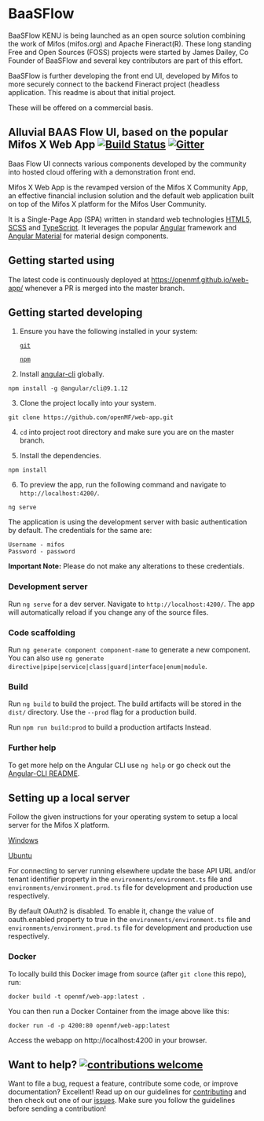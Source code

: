 #  BaaSFlow # 

BaaSFlow KENU is being launched as an open source solution combining the work of Mifos (mifos.org) and Apache Fineract(R). These long standing Free and Open Sources (FOSS) projects were started by James Dailey, Co Founder of BaaSFlow and several key contributors are part of this effort.   

BaaSFlow is further developing the front end UI, developed by Mifos to more securely connect to the backend Fineract project (headless application. This readme is about that initial project.  

These will be offered on a commercial basis. 

## Alluvial BAAS Flow UI, based on the popular Mifos X Web App [![Build Status](https://travis-ci.com/openMF/web-app.svg?branch=master)](https://travis-ci.com/openMF/web-app) [![Gitter](https://badges.gitter.im/openMF/web-app.svg)](https://gitter.im/openMF/web-app?utm_source=badge&utm_medium=badge&utm_campaign=pr-badge)

Baas Flow UI connects various components developed by the community into hosted cloud offering with a demonstration front end.  

Mifos X Web App is the revamped version of the Mifos X Community App, an effective financial inclusion solution and the default web application built on top of the Mifos X platform for the Mifos User Community.

It is a Single-Page App (SPA) written in standard web technologies [HTML5](http://whatwg.org/html), [SCSS](http://sass-lang.com) and [TypeScript](http://www.typescriptlang.org). It leverages the popular [Angular](https://angular.io/) framework and [Angular Material](https://material.angular.io/) for material design components.


## Getting started using

The latest code is continuously deployed at https://openmf.github.io/web-app/ whenever a PR is merged into the master branch.


## Getting started developing

1. Ensure you have the following installed in your system:

    [`git`](https://git-scm.com/downloads)

    [`npm`](https://nodejs.org/en/download/)

2. Install [angular-cli](https://github.com/angular/angular-cli) globally.
```
npm install -g @angular/cli@9.1.12
```

3. Clone the project locally into your system.
```
git clone https://github.com/openMF/web-app.git
```

4. `cd` into project root directory and make sure you are on the master branch.

5. Install the dependencies.
```
npm install
```

6. To preview the app, run the following command and navigate to `http://localhost:4200/`.
```
ng serve
```

The application is using the development server with basic authentication by default. The credentials for the same are:
 
    Username - mifos
    Password - password

**Important Note:** Please do not make any alterations to these credentials.

### Development server

Run `ng serve` for a dev server. Navigate to `http://localhost:4200/`. The app will automatically reload if you change any of the source files.

### Code scaffolding

Run `ng generate component component-name` to generate a new component. You can also use
`ng generate directive|pipe|service|class|guard|interface|enum|module`.

### Build

Run `ng build` to build the project. The build artifacts will be stored in the `dist/` directory. Use the `--prod` flag for a production build.

Run `npm run build:prod` to build a production artifacts Instead.

### Further help

To get more help on the Angular CLI use `ng help` or go check out the
[Angular-CLI README](https://github.com/angular/angular-cli).


## Setting up a local server

Follow the given instructions for your operating system to setup a local server for the Mifos X platform.

[Windows](https://cwiki.apache.org/confluence/display/FINERACT/Fineract-platform+Installation+on+Windows)

[Ubuntu](https://cwiki.apache.org/confluence/display/FINERACT/Fineract+Installation+on+Ubuntu+Server)

For connecting to server running elsewhere update the base API URL and/or tenant identifier property in the `environments/environment.ts` file and `environments/environment.prod.ts` file for development and production use respectively.

By default OAuth2 is disabled. To enable it, change the value of oauth.enabled property to true in the `environments/environment.ts` file and `environments/environment.prod.ts` file for development and production use respectively.

### Docker


To locally build this Docker image from source (after `git clone` this repo), run:
```
docker build -t openmf/web-app:latest .
```
You can then run a Docker Container from the image above like this:
```
docker run -d -p 4200:80 openmf/web-app:latest
```

Access the webapp on http://localhost:4200 in your browser.


## Want to help? [![contributions welcome](https://img.shields.io/badge/contributions-welcome-brightgreen.svg?style=flat)](https://github.com/openMF/web-app/issues)

Want to file a bug, request a feature, contribute some code, or improve documentation? Excellent! Read up on our guidelines for [contributing](.github/CONTRIBUTING.md) and then check out one of our [issues](https://github.com/openMF/web-app/issues). Make sure you follow the guidelines before sending a contribution!
